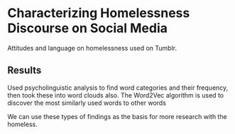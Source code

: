 # Characterizing Homelessness Discourse on Social Media

Attitudes and language on homelessness used on Tumblr.

## Results

Used psycholinguistic analysis to find word categories and their frequency, then took these into word clouds also. The
Word2Vec algorithm is used to discover the most similarly used words to other words

We can use these types of findings as the basis for more research with the homeless.
